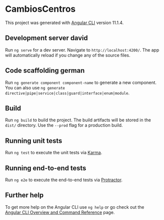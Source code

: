 # CambiosCentros

This project was generated with [Angular CLI](https://github.com/angular/angular-cli) version 11.1.4.

## Development server  david

Run `ng serve` for a dev server. Navigate to `http://localhost:4200/`. The app will automatically reload if you change any of the source files.

## Code scaffolding  german

Run `ng generate component component-name` to generate a new component. You can also use `ng generate directive|pipe|service|class|guard|interface|enum|module`.

## Build

Run `ng build` to build the project. The build artifacts will be stored in the `dist/` directory. Use the `--prod` flag for a production build.

## Running unit tests

Run `ng test` to execute the unit tests via [Karma](https://karma-runner.github.io).

## Running end-to-end tests

Run `ng e2e` to execute the end-to-end tests via [Protractor](http://www.protractortest.org/).

## Further help

To get more help on the Angular CLI use `ng help` or go check out the [Angular CLI Overview and Command Reference](https://angular.io/cli) page.
